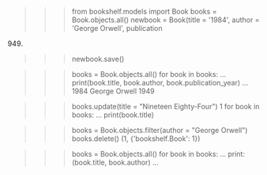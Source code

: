 >>> from bookshelf.models import Book
>>> books = Book.objects.all()
>>> newbook = Book(title = '1984', author = 'George Orwell', publication
949)
>>> newbook.save()

>>> books = Book.objects.all()
>>> for book in books:
...     print(book.title, book.author, book.publication_year)
...
1984 George Orwell 1949

>>> books.update(title = "Nineteen Eighty-Four")
1
>>>for book in books:
...     print(book.title)

>>> books = Book.objects.filter(author = "George Orwell")
>>> books.delete()
(1, {'bookshelf.Book': 1})

>>> books = Book.objects.all()
>>> for book in books:
...     print:(book.title, book.author)
...
>>>

